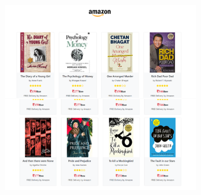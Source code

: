 ![img1](https://github.com/khssupriya/AngularAssignments/blob/dynamic-data-amazon/screenshots/4_1.PNG)
![img2](https://github.com/khssupriya/AngularAssignments/blob/dynamic-data-amazon/screenshots/4_2.PNG)